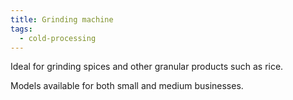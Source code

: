 ```yaml
---
title: Grinding machine
tags:
  - cold-processing
---
```

Ideal for grinding spices and other granular products such as rice.

Models available for both small and medium businesses.